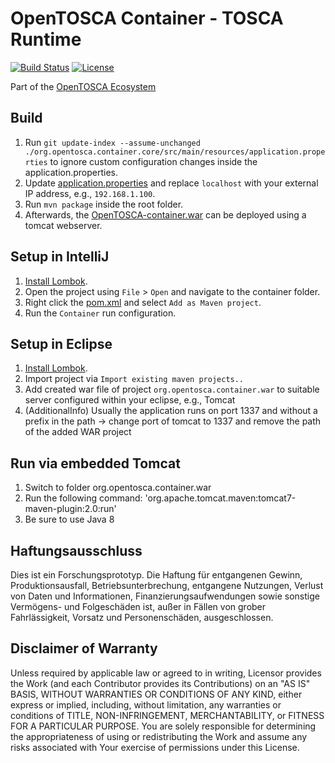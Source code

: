 
# OpenTOSCA Container - TOSCA Runtime

[![Build Status](https://travis-ci.org/OpenTOSCA/container.svg?branch=master)](https://travis-ci.org/OpenTOSCA/container)
[![License](https://img.shields.io/badge/License-Apache%202.0-blue.svg)](https://opensource.org/licenses/Apache-2.0)

Part of the [OpenTOSCA Ecosystem](http://www.opentosca.org)

## Build

1. Run `git update-index --assume-unchanged ./org.opentosca.container.core/src/main/resources/application.properties`
   to ignore custom configuration changes inside the application.properties.
2. Update [application.properties](org.opentosca.container.core/src/main/resources/application.properties) and
   replace `localhost` with your external IP address, e.g., `192.168.1.100`.
3. Run `mvn package` inside the root folder.
4. Afterwards, the [OpenTOSCA-container.war](org.opentosca.container.war/target/OpenTOSCA-container.war)
   can be deployed using a tomcat webserver.

## Setup in IntelliJ

1. [Install Lombok](https://projectlombok.org/setup/intellij).
2. Open the project using `File` > `Open` and navigate to the container folder.
3. Right click the [pom.xml](pom.xml) and select `Add as Maven project`.
4. Run the `Container` run configuration.

## Setup in Eclipse

1. [Install Lombok](https://projectlombok.org/setup/eclipse).
2. Import project via `Import existing maven projects..`
3. Add created war file of project `org.opentosca.container.war` to suitable server configured within your eclipse, e.g., Tomcat
4. (AdditionalInfo) Usually the application runs on port 1337 and without a prefix in the path -> change port of tomcat to 1337 and remove the path of the added WAR project

## Run via embedded Tomcat

1. Switch to folder org.opentosca.container.war
2. Run the following command: 'org.apache.tomcat.maven:tomcat7-maven-plugin:2.0:run'
3. Be sure to use Java 8

## Haftungsausschluss

Dies ist ein Forschungsprototyp.
Die Haftung für entgangenen Gewinn, Produktionsausfall, Betriebsunterbrechung, entgangene Nutzungen, Verlust von Daten und Informationen, Finanzierungsaufwendungen sowie sonstige Vermögens- und Folgeschäden ist, außer in Fällen von grober Fahrlässigkeit, Vorsatz und Personenschäden, ausgeschlossen.

## Disclaimer of Warranty

Unless required by applicable law or agreed to in writing, Licensor provides the Work (and each Contributor provides its Contributions) on an "AS IS" BASIS, WITHOUT WARRANTIES OR CONDITIONS OF ANY KIND, either express or implied, including, without limitation, any warranties or conditions of TITLE, NON-INFRINGEMENT, MERCHANTABILITY, or FITNESS FOR A PARTICULAR PURPOSE.
You are solely responsible for determining the appropriateness of using or redistributing the Work and assume any risks associated with Your exercise of permissions under this License.
